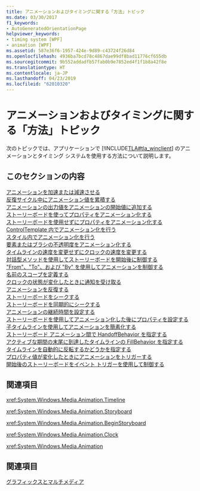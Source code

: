 ```yaml
---
title: アニメーションおよびタイミングに関する「方法」トピック
ms.date: 03/30/2017
f1_keywords:
- AutoGeneratedOrientationPage
helpviewer_keywords:
- timing system [WPF]
- animation [WPF]
ms.assetid: 587e36f6-1957-424e-9d89-c43724f26d84
ms.openlocfilehash: 4936ba7bcd78c4867dae99df8bad11776cf655db
ms.sourcegitcommit: 9b552addadfb57fab0b9e7852ed4f1f1b8a42f8e
ms.translationtype: HT
ms.contentlocale: ja-JP
ms.lasthandoff: 04/23/2019
ms.locfileid: "62010320"
---
```

# <a name="animation-and-timing-how-to-topics"></a>アニメーションおよびタイミングに関する「方法」トピック
次のトピックでは、アプリケーションで [!INCLUDE[TLA#tla_winclient](../../../../includes/tlasharptla-winclient-md.md)] のアニメーションとタイミング システムを使用する方法について説明します。  
  
## <a name="in-this-section"></a>このセクションの内容  
 [アニメーションを加速または減速させる](how-to-accelerate-or-decelerate-an-animation.md)  
 [反復サイクル中にアニメーション値を累積する](how-to-accumulate-animation-values-during-repeat-cycles.md)  
 [アニメーションの出力値をアニメーションの開始値に追加する](how-to-add-an-animation-output-value-to-an-animation-starting-value.md)  
 [ストーリーボードを使ってプロパティをアニメーション化する](how-to-animate-a-property-by-using-a-storyboard.md)  
 [ストーリーボードを使用せずにプロパティをアニメーション化する](how-to-animate-a-property-without-using-a-storyboard.md)  
 [ControlTemplate 内でアニメーション化を行う](how-to-animate-in-a-controltemplate.md)  
 [スタイル内でアニメーション化を行う](how-to-animate-in-a-style.md)  
 [要素またはブラシの不透明度をアニメーション化する](how-to-animate-the-opacity-of-an-element-or-brush.md)  
 [タイムラインの速度を変更せずにクロックの速度を変更する](change-the-speed-of-a-clock.md)  
 [対話型メソッドを使用してストーリーボードを開始後に制御する](how-to-control-a-storyboard-after-it-starts.md)  
 ["From"、"To"、および "By" を使用してアニメーションを制御する](how-to-control-an-animation-using-from-to-and-by.md)  
 [名前のスコープを定義する](how-to-define-a-name-scope.md)  
 [クロックの状態が変化したときに通知を受け取る](how-to-receive-notification-when-clock-state-changes.md)  
 [アニメーションを反復する](how-to-repeat-an-animation.md)  
 [ストーリーボードをシークする](how-to-seek-a-storyboard.md)  
 [ストーリーボードを同期的にシークする](how-to-seek-a-storyboard-synchronously.md)  
 [アニメーションの継続時間を設定する](how-to-set-a-duration-for-an-animation.md)  
 [ストーリーボードを使用してアニメーション化した後にプロパティを設定する](how-to-set-a-property-after-animating-it-with-a-storyboard.md)  
 [子タイムラインを使用してアニメーションを簡素化する](how-to-simplify-animations-by-using-child-timelines.md)  
 [ストーリーボード アニメーション間で HandoffBehavior を指定する](how-to-specify-handoffbehavior-between-storyboard-animations.md)  
 [アクティブな期間の末尾に到達したタイムラインの FillBehavior を指定する](specify-the-fillbehavior-for-a-timeline.md)  
 [タイムラインを自動的に反転するかどうかを指定する](how-to-specify-whether-a-timeline-automatically-reverses.md)  
 [プロパティ値が変化したときにアニメーションをトリガーする](how-to-trigger-an-animation-when-a-property-value-changes.md)  
 [開始後のストーリーボードをイベント トリガーを使用して制御する](how-to-use-event-triggers-to-control-a-storyboard-after-it-starts.md)  
  
## <a name="reference"></a>関連項目  
 <xref:System.Windows.Media.Animation.Timeline>  
  
 <xref:System.Windows.Media.Animation.Storyboard>  
  
 <xref:System.Windows.Media.Animation.BeginStoryboard>  
  
 <xref:System.Windows.Media.Animation.Clock>  
  
 <xref:System.Windows.Media.Animation>  
  
## <a name="related-sections"></a>関連項目  
 [グラフィックスとマルチメディア](index.md)
